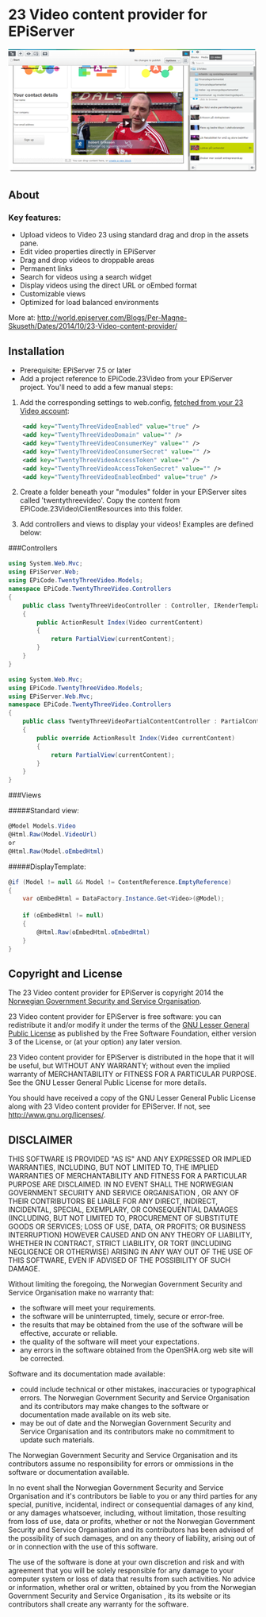 # 23 Video content provider for EPiServer

![23 Video - adding a video](screenshot001.png)

## About

### Key features:
* Upload videos to Video 23 using standard drag and drop in the assets pane.
* Edit video properties directly in EPiServer
* Drag and drop videos to droppable areas
* Permanent links
* Search for videos using a search widget
* Display videos using the direct URL or oEmbed format
* Customizable views
* Optimized for load balanced environments

More at: http://world.episerver.com/Blogs/Per-Magne-Skuseth/Dates/2014/10/23-Video-content-provider/

## Installation

* Prerequisite: EPiServer 7.5 or later
* Add a project reference to EPiCode.23Video from your EPiServer project.
You'll need to add a few manual steps:

1. Add the corresponding settings to web.config, [fetched from your 23 Video account](http://www.23video.com/api/oauth#setting-up-your-application):

```xml
    <add key="TwentyThreeVideoEnabled" value="true" /> 
    <add key="TwentyThreeVideoDomain" value="" /> 
    <add key="TwentyThreeVideoConsumerKey" value="" />
    <add key="TwentyThreeVideoConsumerSecret" value="" />
    <add key="TwentyThreeVideoAccessToken" value="" />
    <add key="TwentyThreeVideoAccessTokenSecret" value="" />
    <add key="TwentyThreeVideoEnableoEmbed" value="true" />
```
2. Create a folder beneath your "modules" folder in your EPiServer sites called 'twentythreevideo'. Copy the content from EPiCode.23Video\ClientResources into this folder.

3. Add controllers and views to display your videos! Examples are defined below:


###Controllers

```c#
using System.Web.Mvc;
using EPiServer.Web;
using EPiCode.TwentyThreeVideo.Models;
namespace EPiCode.TwentyThreeVideo.Controllers
{
    public class TwentyThreeVideoController : Controller, IRenderTemplate<Video>
    {
        public ActionResult Index(Video currentContent)
        {
            return PartialView(currentContent);
        }
    }
}
```

```c#
using System.Web.Mvc;
using EPiCode.TwentyThreeVideo.Models;
using EPiServer.Web.Mvc;
namespace EPiCode.TwentyThreeVideo.Controllers
{
    public class TwentyThreeVideoPartialContentController : PartialContentController<Video>
    {
        public override ActionResult Index(Video currentContent)
        {
            return PartialView(currentContent);
        }
    }
}
```

###Views

#####Standard view:

```c#
@Model Models.Video
@Html.Raw(Model.VideoUrl)
or
@Html.Raw(Model.oEmbedHtml)
```

#####DisplayTemplate:

```c#
@if (Model != null && Model != ContentReference.EmptyReference)
{
    var oEmbedHtml = DataFactory.Instance.Get<Video>(@Model);

    if (oEmbedHtml != null)
    {
        @Html.Raw(oEmbedHtml.oEmbedHtml)
    }
}
```

## Copyright and License

The 23 Video content provider for EPiServer is copyright 2014 the [Norwegian Government Security and Service Organisation](http://dss.dep.no/). 

23 Video content provider for EPiServer is free software: you can redistribute it and/or modify
it under the terms of the [GNU Lesser General Public License](lgpl-3.0.txt) as published by
the Free Software Foundation, either version 3 of the License, or
(at your option) any later version.

23 Video content provider for EPiServer is distributed in the hope that it will be useful,
but WITHOUT ANY WARRANTY; without even the implied warranty of
MERCHANTABILITY or FITNESS FOR A PARTICULAR PURPOSE.  See the
GNU Lesser General Public License for more details.

You should have received a copy of the GNU Lesser General Public License
along with 23 Video content provider for EPiServer.  If not, see <http://www.gnu.org/licenses/>.

## DISCLAIMER

THIS SOFTWARE  IS PROVIDED "AS IS" AND ANY EXPRESSED OR IMPLIED WARRANTIES, INCLUDING, BUT NOT LIMITED TO, THE IMPLIED WARRANTIES OF MERCHANTABILITY AND FITNESS FOR A PARTICULAR PURPOSE ARE DISCLAIMED. IN NO EVENT SHALL THE NORWEGIAN GOVERNMENT SECURITY AND SERVICE ORGANISATION , OR ANY OF THEIR CONTRIBUTORS BE LIABLE FOR ANY DIRECT, INDIRECT, INCIDENTAL, SPECIAL, EXEMPLARY, OR CONSEQUENTIAL DAMAGES (INCLUDING, BUT NOT LIMITED TO, PROCUREMENT OF SUBSTITUTE GOODS OR SERVICES; LOSS OF USE, DATA, OR PROFITS; OR BUSINESS INTERRUPTION) HOWEVER CAUSED AND ON ANY THEORY OF LIABILITY, WHETHER IN CONTRACT, STRICT LIABILITY, OR TORT (INCLUDING NEGLIGENCE OR OTHERWISE) ARISING IN ANY WAY OUT OF THE USE OF THIS SOFTWARE, EVEN IF ADVISED OF THE POSSIBILITY OF SUCH DAMAGE.

Without limiting the foregoing, the Norwegian Government Security and Service Organisation make no warranty that:

* the software will meet your requirements.
* the software will be uninterrupted, timely, secure or error-free.
* the results that may be obtained from the use of the software will be effective, accurate or reliable.
* the quality of the software will meet your expectations.
* any errors in the software obtained from the OpenSHA.org web site will be corrected.

Software and its documentation made available:

* could include technical or other mistakes, inaccuracies or typographical errors. The Norwegian Government Security and Service Organisation and its contributors may make changes to the software or documentation made available on its web site.
* may be out of date and the Norwegian Government Security and Service Organisation  and its contributors make no commitment to update such materials.

The Norwegian Government Security and Service Organisation  and its contributors assume no responsibility for errors or ommissions in the software or documentation available.

In no event shall the Norwegian Government Security and Service Organisation  and it's contributors be liable to you or any third parties for any special, punitive, incidental, indirect or consequential damages of any kind, or any damages whatsoever, including, without limitation, those resulting from loss of use, data or profits, whether or not the Norwegian Government Security and Service Organisation  and its contributors has been advised of the possibility of such damages, and on any theory of liability, arising out of or in connection with the use of this software.

The use of the software is done at your own discretion and risk and with agreement that you will be solely responsible for any damage to your computer system or loss of data that results from such activities. No advice or information, whether oral or written, obtained by you from the Norwegian Government Security and Service Organisation , its its website or its contributors shall create any warranty for the software.
